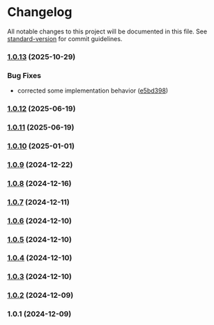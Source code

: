 # Changelog

All notable changes to this project will be documented in this file. See [standard-version](https://github.com/conventional-changelog/standard-version) for commit guidelines.

### [1.0.13](https://github.com/similie/ellipsies/compare/v1.0.12...v1.0.13) (2025-10-29)


### Bug Fixes

* corrected some implementation behavior ([e5bd398](https://github.com/similie/ellipsies/commit/e5bd39851f423f66f95164dbfaa684d6b99a0a8d))

### [1.0.12](https://github.com/similie/ellipsies/compare/v1.0.11...v1.0.12) (2025-06-19)

### [1.0.11](https://github.com/similie/ellipsies/compare/v1.0.10...v1.0.11) (2025-06-19)

### [1.0.10](https://github.com/similie/ellipsies/compare/v1.0.9...v1.0.10) (2025-01-01)

### [1.0.9](https://github.com/similie/ellipsies/compare/v1.0.8...v1.0.9) (2024-12-22)

### [1.0.8](https://github.com/similie/ellipsies/compare/v1.0.7...v1.0.8) (2024-12-16)

### [1.0.7](https://github.com/similie/ellipsies/compare/v1.0.6...v1.0.7) (2024-12-11)

### [1.0.6](https://github.com/similie/ellipsies/compare/v1.0.5...v1.0.6) (2024-12-10)

### [1.0.5](https://github.com/similie/ellipsies/compare/v1.0.4...v1.0.5) (2024-12-10)

### [1.0.4](https://github.com/similie/ellipsies/compare/v1.0.3...v1.0.4) (2024-12-10)

### [1.0.3](https://github.com/similie/ellipsies/compare/v1.0.2...v1.0.3) (2024-12-10)

### [1.0.2](https://github.com/similie/ellipsies/compare/v1.0.1...v1.0.2) (2024-12-09)

### 1.0.1 (2024-12-09)
